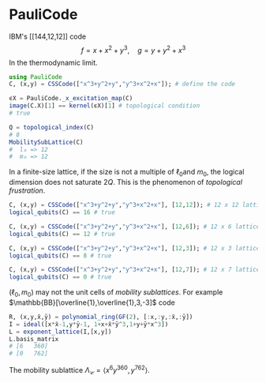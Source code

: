 # PauliCode
IBM's [[144,12,12]] code
$$
f = x+x^2+y^3, \quad g = y+y^2+x^3
$$
In the thermodynamic limit.

```julia
using PauliCode
C, (x,y) = CSSCode(["x^3+y^2+y","y^3+x^2+x"]); # define the code

ϵX = PauliCode._x_excitation_map(C)
image(C.X)[1] == kernel(ϵX)[1] # topological condition
# true

Q = topological_index(C)
# 8
MobilitySubLattice(C)
#  l₀ => 12
#  m₀ => 12
```

In a finite-size lattice, if the size is not a multiple of $\ell_0$and $m_0$, the logical dimension does not saturate $2Q$. This is the phenomenon of *topological frustration*.

```julia
C, (x,y) = CSSCode(["x^3+y^2+y","y^3+x^2+x"], [12,12]); # 12 x 12 lattice
logical_qubits(C) == 16 # true

C, (x,y) = CSSCode(["x^3+y^2+y","y^3+x^2+x"], [12,6]); # 12 x 6 lattice
logical_qubits(C) == 12 # true

C, (x,y) = CSSCode(["x^3+y^2+y","y^3+x^2+x"], [12,3]); # 12 x 3 lattice
logical_qubits(C) == 8 # true

C, (x,y) = CSSCode(["x^3+y^2+y","y^3+x^2+x"], [12,7]); # 12 x 7 lattice
logical_qubits(C) == 0 # true
```

$(\ell_0, m_0)$ may not the unit cells of *mobility sublattices*. For example $\mathbb{BB}[\overline{1},\overline{1},3,-3]$ code

```julia
R, (x,y,x̄,ȳ) = polynomial_ring(GF(2), [:x,:y,:x̄,:ȳ])
I = ideal([x*x̄-1,y*ȳ-1, 1+x+x̄*ȳ^3,1+y+ȳ*x^3])
L = exponent_lattice(I,[x,y])
L.basis_matrix
# [6   360]
# [0   762]
```

The mobility sublattice $\Lambda_{\mathcal{C}} = \langle x^6y^{360}, y^{762}\rangle$.
